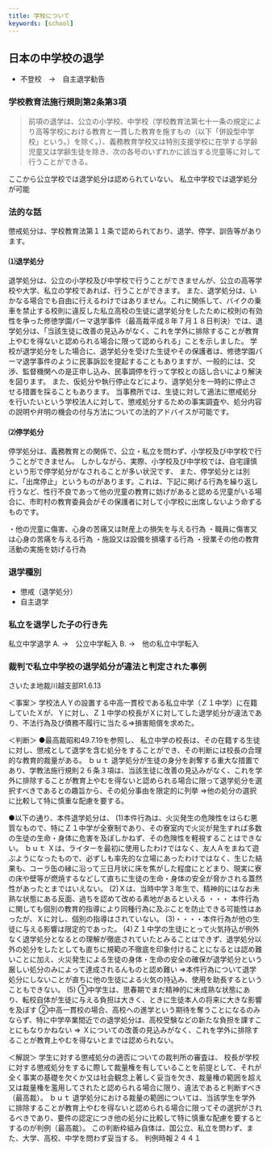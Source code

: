 ```yaml
---
title: 学校について
keywords: [school]
---
```


## 日本の中学校の退学

* 不登校　→　自主退学勧告

### 学校教育法施行規則第2条第3項

>   前項の退学は、公立の小学校、中学校（学校教育法第七十一条の規定により高等学校における教育と一貫した教育を施すもの（以下「併設型中学校」という。）を除く。）、義務教育学校又は特別支援学校に在学する学齢児童又は学齢生徒を除き、次の各号のいずれかに該当する児童等に対して行うことができる。

ここから公立学校では退学処分は認められていない。
私立中学校では退学処分が可能


### 法的な話

懲戒処分は、学校教育法第１１条で認められており、退学、停学、訓告等があります。

#### ⑴退学処分

退学処分は、公立の小学校及び中学校で行うことができませんが、公立の高等学校や大学、私立の学校であれば、行うことができます。
また、退学処分は、いかなる場合でも自由に行えるわけではありません。これに関係して、バイクの乗車を禁止する校則に違反した私立高校の生徒に退学処分をしたために校則の有効性を争った修徳学園パーマ退学事件（最高裁平成８年７月１８日判決）では、退学処分は、「当該生徒に改善の見込みがなく、これを学外に排除することが教育上やむを得ないと認められる場合に限って認められる」ことを示しました。
学校が退学処分をした場合に、退学処分を受けた生徒やその保護者は、修徳学園パーマ退学事件のように民事訴訟を提起することもありますが、一般的には、交渉、監督機関への是正申し込み、民事調停を行って学校との話し合いにより解決を図ります。
また、仮処分や執行停止などにより、退学処分を一時的に停止させる措置を採ることもあります。
当事務所では、生徒に対して適法に懲戒処分を行いたいという学校法人に対して、懲戒処分するための事実調査や、処分内容の説明や弁明の機会の付与方法についての法的アドバイスが可能です。

#### ⑵停学処分

停学処分は、義務教育との関係で、公立・私立を問わず、小学校及び中学校で行うことができません。
しかしながら、実際、小学校及び中学校では、自宅謹慎という形で停学処分がなされることが多い状況です、
また、停学処分とは別に、「出席停止」というものがあります。これは、下記に掲げる行為を繰り返し行うなど、性行不良であって他の児童の教育に妨げがあると認める児童がいる場合に、市町村の教育委員会がその保護者に対して小学校に出席しないよう命ずるものです。

・他の児童に傷害、心身の苦痛又は財産上の損失を与える行為
・職員に傷害又は心身の苦痛を与える行為
・施設又は設備を損壊する行為
・授業その他の教育活動の実施を妨げる行為

### 退学種別

* 懲戒（退学処分）
* 自主退学

### 私立を退学した子の行き先

私立中学退学
A. →　公立中学転入
B. →　他の私立中学転入

### 裁判で私立中学校の退学処分が違法と判定された事例

さいたま地裁川越支部R1.6.13

＜事案＞
学校法人Ｙの設置する中高一貫校である私立中学（Ｚ１中学）に在籍していたＸが、Ｙに対し、Ｚ１中学の校長がＸに対してした退学処分が違法であり、不法行為及び債務不履行に当たる⇒損害賠償を求めた。

＜判断＞
●最高裁昭和49.7.19を参照し、
私立中学の校長は、その在籍する生徒に対し、懲戒として退学を含む処分をすることができ、その判断には校長の合理的な教育的裁量がある。
ｂｕｔ
退学処分が生徒の身分を剥奪する重大な措置であり、学教法施行規則２６条３項は、当該生徒に改善の見込みがなく、これを学外に排除することが教育上やむを得ないと認められる場合に限って退学処分を選択すべきであるとの趣旨から、その処分事由を限定的に列挙
⇒他の処分の選択に比較して特に慎重な配慮を要する。

●以下の通り、本件退学処分は、
(1)本件行為は、火災発生の危険性をはらむ悪質なもので、特にＺ１中学が全寮制であり、その寮室内で火災が発生すれば多数の生徒の生命・身体に危害を及ぼしかねず、その危険性を軽視することはできない。
ｂｕｔ
Ｘは、ライターを最初に使用したわけではなく、友人Ａをまねて遊ぶようになったもので、必ずしも率先的な立場にあったわけではなく、生じた結果も、コーラ缶の縁に沿って三日月状に床を焦がした程度にとどまり、現実に寮の床や壁等が燃焼するなどして直ちに生徒の生命・身体の安全が脅かされる蓋然性があったとまではいえない。
(2)Ｘは、当時中学３年生で、精神的にはなお未熟な状態にある反面、過ちを認めて改める素地があるといえる
・・・
本件行為に関しても個別の教育的指導により同種行為に及ぶことを防止できる可能性はあったが、Ｘに対し、個別の指導はされていない。
(3)・・・・本件行為が他の生徒に与える影響は限定的であった。
(4)Ｚ１中学の生徒にとって火気持込が例外なく退学処分となるとの理解が徹底されていたとみることはできず、退学処分以外の処分をしたとしても直ちに規範の不徹底を印象付けることになるとは認め難いことに加え、火災発生による生徒の身体・生命の安全の確保が退学処分という厳しい処分のみによって達成されるんものと認め難い
⇒本件行為について退学処分にしないことが直ちに他の生徒による火気の持込み、使用を助長するということもできない。
(5)
①中学生は、思春期でまだ精神的に未成熟な状態にあり、転校自体が生徒に与える負担は大きく、ときに生徒本人の将来に大きな影響を及ぼす
②中高一貫校の場合、高校への進学という期待を奪うことになるのみならず、特に中学卒業間近での退学処分は、高校受験などの新たな負担を課すことにもなりかねない
⇒
Ｘについての改善の見込みがなく、これを学外に排除することが教育上やむを得ないとまでは認められない。

＜解説＞
学生に対する懲戒処分の適否についての裁判所の審査は、
校長が学校に対する懲戒処分をするに際して裁量権を有していることを前提として、それが全く事実の基礎を欠くか又は社会観念上著しく妥当を欠き、裁量権の範囲を超え又は裁量権を濫用してされたと認められる場合に限り、違法であると判断すべき（最高裁）。
ｂｕｔ
退学処分における裁量の範囲については、当該学生を学外に排除することが教育上やむを得ないと認められる場合に限ってその選択がされるべきであり、要件の認定につき他の処分に比較して特に慎重な配慮を要するとするのが判例（最高裁）。
この判断枠組み自体は、国公立、私立を問わず、また、大学、高校、中学を問わず妥当する。
判例時報２４４１

